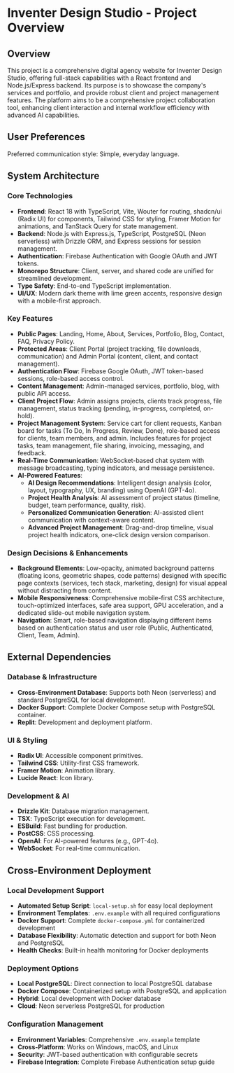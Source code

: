 # Inventer Design Studio - Project Overview

## Overview
This project is a comprehensive digital agency website for Inventer Design Studio, offering full-stack capabilities with a React frontend and Node.js/Express backend. Its purpose is to showcase the company's services and portfolio, and provide robust client and project management features. The platform aims to be a comprehensive project collaboration tool, enhancing client interaction and internal workflow efficiency with advanced AI capabilities.

## User Preferences
Preferred communication style: Simple, everyday language.

## System Architecture

### Core Technologies
- **Frontend**: React 18 with TypeScript, Vite, Wouter for routing, shadcn/ui (Radix UI) for components, Tailwind CSS for styling, Framer Motion for animations, and TanStack Query for state management.
- **Backend**: Node.js with Express.js, TypeScript, PostgreSQL (Neon serverless) with Drizzle ORM, and Express sessions for session management.
- **Authentication**: Firebase Authentication with Google OAuth and JWT tokens.
- **Monorepo Structure**: Client, server, and shared code are unified for streamlined development.
- **Type Safety**: End-to-end TypeScript implementation.
- **UI/UX**: Modern dark theme with lime green accents, responsive design with a mobile-first approach.

### Key Features
- **Public Pages**: Landing, Home, About, Services, Portfolio, Blog, Contact, FAQ, Privacy Policy.
- **Protected Areas**: Client Portal (project tracking, file downloads, communication) and Admin Portal (content, client, and contact management).
- **Authentication Flow**: Firebase Google OAuth, JWT token-based sessions, role-based access control.
- **Content Management**: Admin-managed services, portfolio, blog, with public API access.
- **Client Project Flow**: Admin assigns projects, clients track progress, file management, status tracking (pending, in-progress, completed, on-hold).
- **Project Management System**: Service cart for client requests, Kanban board for tasks (To Do, In Progress, Review, Done), role-based access for clients, team members, and admin. Includes features for project tasks, team management, file sharing, invoicing, messaging, and feedback.
- **Real-Time Communication**: WebSocket-based chat system with message broadcasting, typing indicators, and message persistence.
- **AI-Powered Features**:
    - **AI Design Recommendations**: Intelligent design analysis (color, layout, typography, UX, branding) using OpenAI (GPT-4o).
    - **Project Health Analysis**: AI assessment of project status (timeline, budget, team performance, quality, risk).
    - **Personalized Communication Generation**: AI-assisted client communication with context-aware content.
    - **Advanced Project Management**: Drag-and-drop timeline, visual project health indicators, one-click design version comparison.

### Design Decisions & Enhancements
- **Background Elements**: Low-opacity, animated background patterns (floating icons, geometric shapes, code patterns) designed with specific page contexts (services, tech stack, marketing, design) for visual appeal without distracting from content.
- **Mobile Responsiveness**: Comprehensive mobile-first CSS architecture, touch-optimized interfaces, safe area support, GPU acceleration, and a dedicated slide-out mobile navigation system.
- **Navigation**: Smart, role-based navigation displaying different items based on authentication status and user role (Public, Authenticated, Client, Team, Admin).

## External Dependencies

### Database & Infrastructure
- **Cross-Environment Database**: Supports both Neon (serverless) and standard PostgreSQL for local development.
- **Docker Support**: Complete Docker Compose setup with PostgreSQL container.
- **Replit**: Development and deployment platform.

### UI & Styling
- **Radix UI**: Accessible component primitives.
- **Tailwind CSS**: Utility-first CSS framework.
- **Framer Motion**: Animation library.
- **Lucide React**: Icon library.

### Development & AI
- **Drizzle Kit**: Database migration management.
- **TSX**: TypeScript execution for development.
- **ESBuild**: Fast bundling for production.
- **PostCSS**: CSS processing.
- **OpenAI**: For AI-powered features (e.g., GPT-4o).
- **WebSocket**: For real-time communication.

## Cross-Environment Deployment

### Local Development Support
- **Automated Setup Script**: `local-setup.sh` for easy local deployment
- **Environment Templates**: `.env.example` with all required configurations
- **Docker Support**: Complete `docker-compose.yml` for containerized development
- **Database Flexibility**: Automatic detection and support for both Neon and PostgreSQL
- **Health Checks**: Built-in health monitoring for Docker deployments

### Deployment Options
- **Local PostgreSQL**: Direct connection to local PostgreSQL database
- **Docker Compose**: Containerized setup with PostgreSQL and application
- **Hybrid**: Local development with Docker database
- **Cloud**: Neon serverless PostgreSQL for production

### Configuration Management
- **Environment Variables**: Comprehensive `.env.example` template
- **Cross-Platform**: Works on Windows, macOS, and Linux
- **Security**: JWT-based authentication with configurable secrets
- **Firebase Integration**: Complete Firebase Authentication setup guide